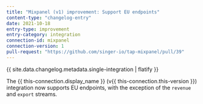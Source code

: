 ```yaml
---
title: "Mixpanel (v1) improvement: Support EU endpoints"
content-type: "changelog-entry"
date: 2021-10-18
entry-type: improvement
entry-category: integration
connection-id: mixpanel
connection-version: 1
pull-request: "https://github.com/singer-io/tap-mixpanel/pull/39"
---
```

{{ site.data.changelog.metadata.single-integration | flatify }}

The {{ this-connection.display_name }} (v{{ this-connection.this-version }}) integration now supports EU endpoints, with the exception of the `revenue` and `export` streams.